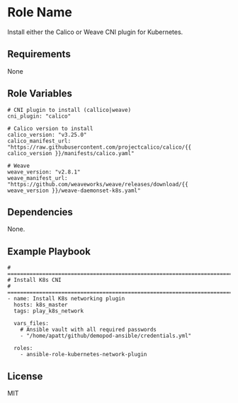 Role Name
=========

Install either the Calico or Weave CNI plugin for Kubernetes.

Requirements
------------

None

Role Variables
--------------

    # CNI plugin to install (callico|weave)
    cni_plugin: "calico"

    # Calico version to install
    calico_version: "v3.25.0"
    calico_manifest_url: "https://raw.githubusercontent.com/projectcalico/calico/{{ calico_version }}/manifests/calico.yaml"

    # Weave
    weave_version: "v2.8.1"
    weave_manifest_url: "https://github.com/weaveworks/weave/releases/download/{{ weave_version }}/weave-daemonset-k8s.yaml"

Dependencies
------------

None.

Example Playbook
----------------

    # ===========================================================================
    # Install K8s CNI
    # ===========================================================================
    - name: Install K8s networking plugin
      hosts: k8s_master
      tags: play_k8s_network

      vars_files:
        # Ansible vault with all required passwords
        - "/home/apatt/github/demopod-ansible/credentials.yml"

      roles:
        - ansible-role-kubernetes-network-plugin

License
-------

MIT
